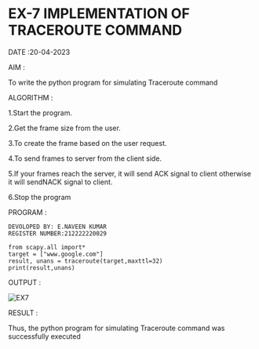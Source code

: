 # EX-7 IMPLEMENTATION OF TRACEROUTE COMMAND

DATE :20-04-2023

AIM :

To write the python program for simulating Traceroute command

ALGORITHM :

1.Start the program.

2.Get the frame size from the user.

3.To create the frame based on the user request.

4.To send frames to server from the client side.

5.If your frames reach the server, it will send ACK signal to client otherwise it will sendNACK signal to client.

6.Stop the program

PROGRAM :
```
DEVOLOPED BY: E.NAVEEN KUMAR
REGISTER NUMBER:212222220029
```

```
from scapy.all import*
target = ["www.google.com"]
result, unans = traceroute(target,maxttl=32)
print(result,unans)
```

OUTPUT :

![EX7](https://github.com/NAVEENKUMAR4325/EX-7/assets/119479566/90d97ccb-e115-44b7-abeb-90aad51b7f3b)



RESULT :

Thus, the python program for simulating Traceroute command was successfully executed
